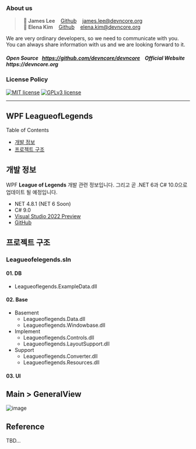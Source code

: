 ### About us

> &nbsp; :adult: __James Lee__ &nbsp;&nbsp; [Github](https://github.com/devncore-james) &nbsp;&nbsp; james.lee@devncore.org  
> &nbsp; :woman: __Elena Kim__ &nbsp;&nbsp; [Github](https://github.com/devncore-elena) &nbsp;&nbsp; elena.kim@devncore.org

We are very ordinary developers, so we need to communicate with you.   
You can always share information with us and we are looking forward to it.  

##### _Open Source &nbsp; https://github.com/devncore/devncore   &nbsp;&nbsp;   Official Website &nbsp; https://devncore.org_ 

### License Policy
[![MIT license](https://img.shields.io/badge/License-MIT-blue.svg)](https://lbesson.mit-license.org/)
[![GPLv3 license](https://img.shields.io/badge/License-GPLv3-blue.svg)](http://perso.crans.org/besson/LICENSE.html)

***

## WPF LeagueofLegends

Table of Contents
- [개발 정보](#개발-정보)
- [프로젝트 구조](#프로젝트-구조)

## 개발 정보
WPF **League of Legends** 개발 관련 정보입니다. 그리고 곧 .NET 6과 C# 10.0으로 업데이트 될 예정입니다.
- NET 4.8.1 (NET 6 Soon)
- C# 9.0
- [Visual Studio 2022 Preview](https://visualstudio.microsoft.com/ko/vs/preview/vs2022/)
- [GitHub](https://github.com/devncore/leagueoflegends)


## 프로젝트 구조

### Leagueofelegends.sln

#### 01. DB
  * Leagueoflegends.ExampleData.dll
#### 02. Base
  * Basement
    * Leagueoflegends.Data.dll
    * Leagueoflegends.Windowbase.dll
  * Implement
    * Leagueoflegends.Controls.dll
    * Leagueoflegends.LayoutSupport.dll
  * Support
    * Leagueoflegends.Converter.dll
    * Leagueoflegends.Resources.dll
#### 03. UI

## Main > GeneralView
![image](https://user-images.githubusercontent.com/74305823/122345549-f0f1ab00-cf82-11eb-8ee2-e0ab8336673d.png)


## Reference
TBD...


